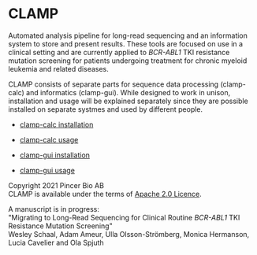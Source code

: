 # CLAMP

Automated analysis pipeline for long-read sequencing and an information system to store and present results.
These tools are focused on use in a clinical setting and are currently applied to _BCR-ABL1_ TKI resistance mutation screening for patients undergoing treatment for chronic myeloid leukemia and related diseases.

CLAMP consists of separate parts for sequence data processing (clamp-calc) and informatics (clamp-gui). While designed to work in unison, installation and usage will be explained separately since they are possible installed on separate systmes and used by different people.

* [clamp-calc installation](docs/calc-install.md)
* [clamp-calc usage](docs/calc-usage.md)

* [clamp-gui installation](docs/gui-install.md)
* [clamp-gui usage](docs/gui-usage.md)



Copyright 2021 Pincer Bio AB  
CLAMP is available under the terms of [Apache 2.0 Licence](LICENSE).

A manuscript is in progress:  
"Migrating to Long-Read Sequencing for Clinical Routine _BCR-ABL1_ TKI Resistance Mutation Screening"  
Wesley Schaal, Adam Ameur, Ulla Olsson-Strömberg, Monica Hermanson, Lucia Cavelier and Ola Spjuth
